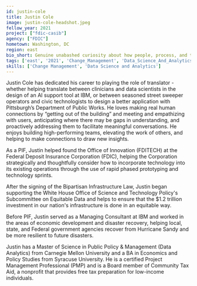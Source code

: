 ```yaml
---
id: justin-cole
title: Justin Cole
image: justin-cole-headshot.jpeg
fellow_year: 2021
project: ["fdic-casib"]
agency: ["FDIC"]
hometown: Washington, DC
region: east
bio_short: Genuine unabashed curiosity about how people, process, and technology work.
tags: ['east', '2021', 'Change_Management', 'Data_Science_And_Analytics']
skills: ['Change Management', 'Data Science and Analytics']
---
```

Justin Cole has dedicated his career to playing the role of translator - whether helping translate between clinicians and data scientists in the design of an AI support tool at IBM, or between seasoned street sweeper operators and civic technologists to design a better application with Pittsburgh’s Department of Public Works. He loves making real human connections by “getting out of the building” and meeting and empathizing with users, anticipating where there may be gaps in understanding, and proactively addressing them to facilitate meaningful conversations. He enjoys building high-performing teams, elevating the work of others, and helping to make connections to draw new insights.

As a PIF, Justin helped found the Office of Innovation (FDITECH) at the Federal Deposit Insurance Corporation (FDIC), helping the Corporation strategically and thoughtfully consider how to incorporate technology into its existing operations through the use of rapid phased prototyping and technology sprints.

After the signing of the Bipartisan Infrastructure Law, Justin began supporting the White House Office of Science and Technology Policy's Subcommittee on Equitable Data and helps to ensure that the $1.2 trillion investment in our nation's infrastructure is done in an equitable way.

Before PIF, Justin served as a Managing Consultant at IBM and worked in the areas of economic development and disaster recovery, helping local, state, and Federal government agencies recover from Hurricane Sandy and be more resilient to future disasters.

Justin has a Master of Science in Public Policy & Management (Data Analytics) from Carnegie Mellon University and a BA in Economics and Policy Studies from Syracuse University. He is a certified Project Management Professional (PMP) and is a Board member of Community Tax Aid, a nonprofit that provides free tax preparation for low-income individuals.
